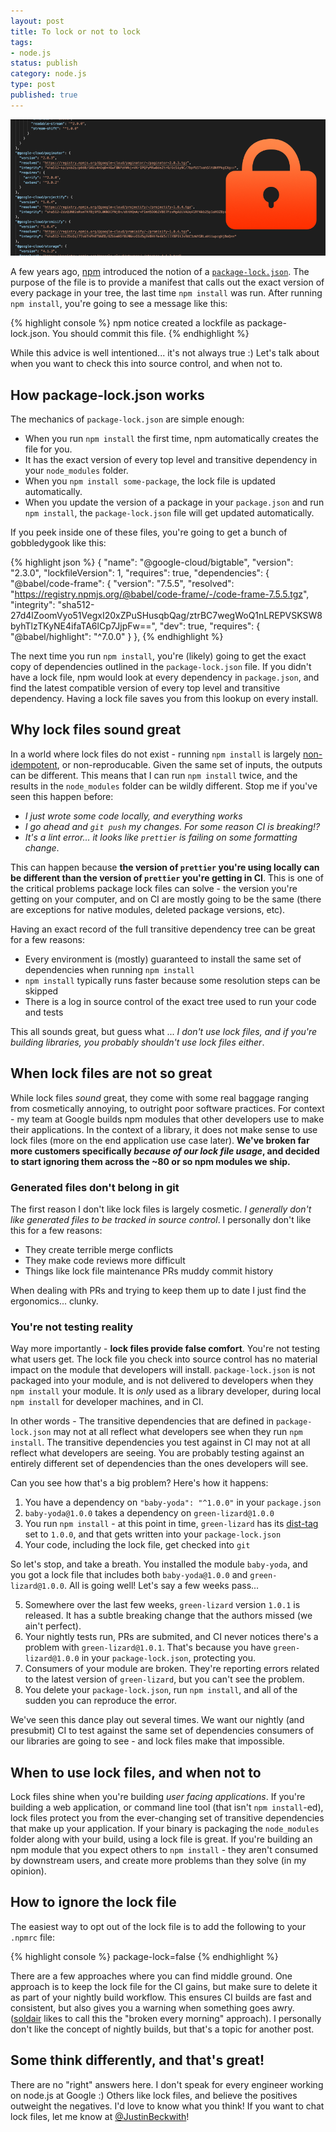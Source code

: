 ```yaml
---
layout: post
title: To lock or not to lock
tags:
- node.js
status: publish
category: node.js
type: post
published: true
---
```


![Package Lock Files](/images/2019/lock.png)

A few years ago, [npm](https://npmjs.org) introduced the notion of a [`package-lock.json`](https://docs.npmjs.com/files/package-lock.json). The purpose of the file is to provide a manifest that calls out the exact version of every package in your tree, the last time `npm install` was run.  After running `npm install`, you're going to see a message like this:

{% highlight console %}
npm notice created a lockfile as package-lock.json. You should commit this file.
{% endhighlight %}

While this advice is well intentioned...  it's not always true :) Let's talk about when you want to check this into source control, and when not to.

## How package-lock.json works

The mechanics of `package-lock.json` are simple enough:
- When you run `npm install` the first time, npm automatically creates the file for you.
- It has the exact version of every top level and transitive dependency in your `node_modules` folder.
- When you `npm install some-package`, the lock file is updated automatically.
- When you update the version of a package in your `package.json` and run `npm install`, the `package-lock.json` file will get updated automatically.

If you peek inside one of these files, you're going to get a bunch of gobbledygook like this:

{% highlight json %}
{
  "name": "@google-cloud/bigtable",
  "version": "2.3.0",
  "lockfileVersion": 1,
  "requires": true,
  "dependencies": {
    "@babel/code-frame": {
      "version": "7.5.5",
      "resolved": "https://registry.npmjs.org/@babel/code-frame/-/code-frame-7.5.5.tgz",
      "integrity": "sha512-27d4lZoomVyo51VegxI20xZPuSHusqbQag/ztrBC7wegWoQ1nLREPVSKSW8byhTlzTKyNE4ifaTA6lCp7JjpFw==",
      "dev": true,
      "requires": {
        "@babel/highlight": "^7.0.0"
      }
    },
{% endhighlight %}

The next time you run `npm install`, you're (likely) going to get the exact copy of dependencies outlined in the `package-lock.json` file.  If you didn't have a lock file, npm would look at every dependency in `package.json`, and find the latest compatible version of every top level and transitive dependency.  Having a lock file saves you from this lookup on every install.

## Why lock files sound great
In a world where lock files do not exist - running `npm install` is largely [non-idempotent](https://en.wikipedia.org/wiki/Idempotence), or non-reproducable. Given the same set of inputs, the outputs can be different. This means that I can run `npm install` twice, and the results in the `node_modules` folder can be wildly different.  Stop me if you've seen this happen before:
- *I just wrote some code locally, and everything works*
- *I go ahead and `git push` my changes.  For some reason CI is breaking!?*
- *It's a lint error... it looks like `prettier` is failing on some formatting change*.

This can happen because **the version of `prettier` you're using locally can be different than the version of `prettier` you're getting in CI**.  This is one of the critical problems package lock files can solve - the version you're getting on your computer, and on CI are mostly going to be the same (there are exceptions for native modules, deleted package versions, etc).

Having an exact record of the full transitive dependency tree can be great for a few reasons:
- Every environment is (mostly) guaranteed to install the same set of dependencies when running `npm install`
- `npm install` typically runs faster because some resolution steps can be skipped
- There is a log in source control of the exact tree used to run your code and tests

This all sounds great, but guess what ... *I don't use lock files, and if you're building libraries, you probably shouldn't use lock files either*.

## When lock files are not so great
While lock files _sound_ great, they come with some real baggage ranging from cosmetically annoying, to outright poor software practices.  For context - my team at Google builds npm modules that other developers use to make their applications.  In the context of a library, it does not make sense to use lock files (more on the end application use case later). **We've broken far more customers specifically _because of our lock file usage_, and decided to start ignoring them across the ~80 or so npm modules we ship.**

### Generated files don't belong in git
The first reason I don't like lock files is largely cosmetic.  *I generally don't like generated files to be tracked in source control*.  I personally don't like this for a few reasons:
- They create terrible merge conflicts
- They make code reviews more difficult
- Things like lock file maintenance PRs muddy commit history

When dealing with PRs and trying to keep them up to date I just find the ergonomics... clunky.

### You're not testing reality
Way more importantly - **lock files provide false comfort**.  You're not testing what users get.  The lock file you check into source control has no material impact on the module that developers will install. `package-lock.json` is not packaged into your module, and is not delivered to developers when they `npm install` your module.  It is *only* used as a library developer, during local `npm install` for developer machines, and in CI.

In other words - The transitive dependencies that are defined in `package-lock.json` may not at all reflect what developers see when they run `npm install`.  The transitive dependencies you test against in CI may not at all reflect what developers are seeing.  You are probably testing against an entirely different set of dependencies than the ones developers will see.

Can you see how that's a big problem?  Here's how it happens:
1. You have a dependency on `"baby-yoda": "^1.0.0"` in your `package.json`
2. `baby-yoda@1.0.0` takes a dependency on `green-lizard@1.0.0`
3. You run `npm install` - at this point in time, `green-lizard` has its [dist-tag](https://docs.npmjs.com/cli/dist-tag) set to `1.0.0`, and that gets written into your `package-lock.json`
4. Your code, including the lock file, get checked into `git`

So let's stop, and take a breath.  You installed the module `baby-yoda`, and you got a lock file that includes both `baby-yoda@1.0.0` and `green-lizard@1.0.0`.  All is going well!  Let's say a few weeks pass...

5. Somewhere over the last few weeks, `green-lizard` version `1.0.1` is released.  It has a subtle breaking change that the authors missed (we ain't perfect).
6. Your nightly tests run, PRs are submited, and CI never notices there's a problem with `green-lizard@1.0.1`.  That's because you have `green-lizard@1.0.0` in your `package-lock.json`, protecting you.
7. Consumers of your module are broken.  They're reporting errors related to the latest version of `green-lizard`, but you can't see the problem.
8. You delete your `package-lock.json`, run `npm install`, and all of the sudden you can reproduce the error.

We've seen this dance play out several times. We want our nightly (and presubmit) CI to test against the same set of dependencies consumers of our libraries are going to see - and lock files make that impossible.

## When to use lock files, and when not to
Lock files shine when you're building *user facing applications*. If you're building a web application, or command line tool (that isn't `npm install`-ed), lock files protect you from the ever-changing set of transitive dependencies that make up your application.  If your binary is packaging the `node_modules` folder along with your build, using a lock file is great.  If you're building an npm module that you expect others to `npm install` - they aren't consumed by downstream users, and create more problems than they solve (in my opinion).

## How to ignore the lock file
The easiest way to opt out of the lock file is to add the following to your `.npmrc` file:

{% highlight console %}
package-lock=false
{% endhighlight %}

There are a few approaches where you can find middle ground. One approach is to keep the lock file for the CI gains, but make sure to delete it as part of your nightly build workflow.  This ensures CI builds are fast and consistent, but also gives you a warning when something goes awry. ([soldair](https://github.com/soldair) likes to call this the "broken every morning" approach).  I personally don't like the concept of nightly builds, but that's a topic for another post.

## Some think differently, and that's great!
There are no "right" answers here.  I don't speak for every engineer working on node.js at Google :) Others like lock files, and believe the positives outweight the negatives.  I'd love to know what you think! If you want to chat lock files, let me know at [@JustinBeckwith](https://twitter.com/JustinBeckwith)!
